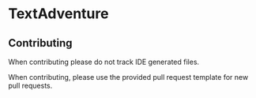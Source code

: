 # TextAdventure

## Contributing

When contributing please do not track IDE generated files.

When contributing, please use the provided pull request template for new pull requests.

